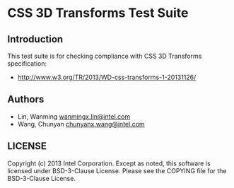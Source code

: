# CSS 3D Transforms Test Suite

## Introduction

This test suite is for checking compliance with CSS 3D Transforms specification:
* http://www.w3.org/TR/2013/WD-css-transforms-1-20131126/

## Authors

* Lin, Wanming <wanmingx.lin@intel.com>
* Wang, Chunyan <chunyanx.wang@intel.com>

## LICENSE

Copyright (c) 2013 Intel Corporation.
Except as noted, this software is licensed under BSD-3-Clause License.
Please see the COPYING file for the BSD-3-Clause License.
